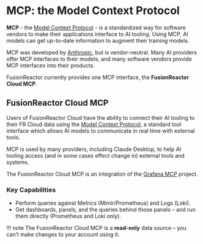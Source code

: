 

# MCP: the Model Context Protocol

**MCP** - the [Model Context Protocol](https://modelcontextprotocol.io/introduction) - is a standardized way for software vendors to make their applications interface to AI tooling. Using MCP, AI models can get up-to-date information to augment their training models.

MCP was developed by [Anthropic](https://www.anthropic.com/news/model-context-protocol), but is vendor-neutral. Many AI providers offer MCP interfaces to their models, and many software vendors provide MCP interfaces into their products.

FusionReactor currently provides one MCP interface, the **FusionReactor Cloud MCP**.

## FusionReactor Cloud MCP

Users of FusionReactor Cloud have the ability to connect their AI tooling to their FR Cloud data using the [Model Context Protocol](https://modelcontextprotocol.io/introduction), a standard tool interface which allows AI models to communicate in real time with external tools.

MCP is used by many providers, including Claude Desktop, to help AI tooling access (and in some cases effect change in) external tools and systems.

The FusionReactor Cloud MCP is an integration of the [Grafana MCP](https://github.com/grafana/mcp-grafana) project.


### Key Capabilities

- Perform queries against Metrics (Mimir/Prometheus) and Logs (Loki).
- Get dashboards, panels, and the queries behind those panels – and run them directly (Prometheus and Loki only).

!!! note 
    The FusionReactor Cloud MCP is a **read-only** data source – you can’t make changes to your account using it.
